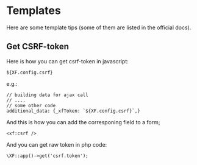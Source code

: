 # Templates
Here are some template tips (some of them are listed in the official docs).

## Get CSRF-token
Here is how you can get csrf-token in javascript:
```
${XF.config.csrf}
```

e.g.:
```
// building data for ajax call
// ....
// some other code
additional_data: {_xfToken: `${XF.config.csrf}`,}
```

And this is how you can add the corresponing field to a form;
```
<xf:csrf />
```

And you can get raw token in php code:
```
\XF::app()->get('csrf.token');
```